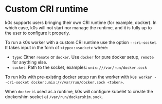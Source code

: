 # Custom CRI runtime

k0s supports users bringing their own CRI runtime (for example, docker). In which case, k0s will not start nor manage the runtime, and it is fully up to the user to configure it properly.

To run a k0s worker with a custom CRI runtime use the option `--cri-socket`. 
It takes input in the form of `<type>:<socket>` where:

- `type`: Either `remote` or `docker`. Use `docker` for pure docker setup, `remote` for anything else.
- `socket`: Path to the socket, examples: `unix:///var/run/docker.sock`

To run k0s with pre-existing docker setup run the worker with `k0s worker --cri-socket docker:unix:///var/run/docker.sock <token>`.

When `docker` is used as a runtime, k0s will configure kubelet to create the dockershim socket at `/var/run/dockershim.sock`.